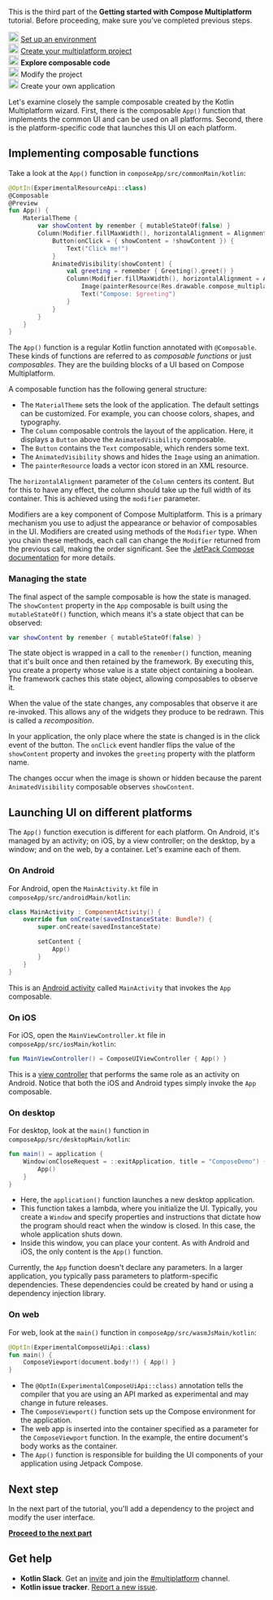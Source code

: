 [//]: # (title: Explore composable code)
<microformat>
   <p>This is the third part of the <strong>Getting started with Compose Multiplatform</strong> tutorial. Before proceeding, make sure you've completed previous steps.</p>
   <p><img src="icon-1-done.svg" width="20" alt="First step"/> <a href="compose-multiplatform-setup.md">Set up an environment</a><br/>
      <img src="icon-2-done.svg" width="20" alt="Second step"/> <a href="compose-multiplatform-create-first-app.md">Create your multiplatform project</a><br/>
      <img src="icon-3.svg" width="20" alt="Third step"/> <strong>Explore composable code</strong><br/>      
      <img src="icon-4-todo.svg" width="20" alt="Fourth step"/> Modify the project<br/>
      <img src="icon-5-todo.svg" width="20" alt="Fifth step"/> Create your own application<br/>
  </p>
</microformat>

Let's examine closely the sample composable created by the Kotlin Multiplatform wizard. First, there is the
composable `App()` function that implements the common UI and can be used on all platforms. Second, there is the
platform-specific code that launches this UI on each platform.

## Implementing composable functions

Take a look at the `App()` function in `composeApp/src/commonMain/kotlin`:

```kotlin
@OptIn(ExperimentalResourceApi::class)
@Composable
@Preview
fun App() {
    MaterialTheme {
        var showContent by remember { mutableStateOf(false) }
        Column(Modifier.fillMaxWidth(), horizontalAlignment = Alignment.CenterHorizontally) {
            Button(onClick = { showContent = !showContent }) {
                Text("Click me!")
            }
            AnimatedVisibility(showContent) {
                val greeting = remember { Greeting().greet() }
                Column(Modifier.fillMaxWidth(), horizontalAlignment = Alignment.CenterHorizontally) {
                    Image(painterResource(Res.drawable.compose_multiplatform), null)
                    Text("Compose: $greeting")
                }
            }
        }
    }
}
```

The `App()` function is a regular Kotlin function annotated with `@Composable`. These kinds of functions are referred to
as _composable
functions_ or just _composables_. They are the building blocks of a UI based on Compose Multiplatform.

A composable function has the following general structure:

* The `MaterialTheme` sets the look of the application. The default settings can be customized. For example, you can
  choose colors, shapes, and typography.
* The `Column` composable controls the layout of the application. Here, it displays a `Button` above
  the `AnimatedVisibility` composable.
* The `Button` contains the `Text` composable, which renders some text.
* The `AnimatedVisibility` shows and hides the `Image` using an animation.
* The `painterResource` loads a vector icon stored in an XML resource.

The `horizontalAlignment` parameter of the `Column` centers its content. But for this to have any effect, the column
should take up the full width of its container. This is achieved using the `modifier` parameter.

Modifiers are a key component of Compose Multiplatform. This is a primary mechanism you use to adjust the appearance or
behavior of composables in the UI. Modifiers are created using methods of the `Modifier` type. When you chain these
methods, each call can change the `Modifier` returned from the previous call, making the order significant.
See the [JetPack Compose documentation](https://developer.android.com/jetpack/compose/modifiers) for more details.

### Managing the state

The final aspect of the sample composable is how the state is managed. The `showContent` property in the `App`
composable is built using the `mutableStateOf()` function, which means it's a state object that can be observed:

```kotlin
var showContent by remember { mutableStateOf(false) }
```

The state object is wrapped in a call to the `remember()` function, meaning that it's built once and then
retained by the framework. By executing this, you create a property whose value is a state object containing a boolean.
The framework caches this state object, allowing composables to observe it.

When the value of the state changes, any composables that observe it are re-invoked. This allows any of the widgets they
produce to be redrawn. This is called a _recomposition_.

In your application, the only place where the state is changed is in the click event of the button. The `onClick` event
handler flips the value of the `showContent` property and invokes the `greeting` property with the platform name.

The changes occur when the image is shown or hidden because the parent `AnimatedVisibility` composable observes `showContent`.

## Launching UI on different platforms

The `App()` function execution is different for each platform. On Android, it's managed by an activity; on iOS, by a view 
controller; on the desktop, by a window; and on the web, by a container. Let's examine each of them.

### On Android

For Android, open the `MainActivity.kt` file in `composeApp/src/androidMain/kotlin`:

```kotlin
class MainActivity : ComponentActivity() {
    override fun onCreate(savedInstanceState: Bundle?) {
        super.onCreate(savedInstanceState)

        setContent {
            App()
        }
    }
}
```

This is an [Android activity](https://developer.android.com/guide/components/activities/intro-activities)
called `MainActivity` that invokes the `App` composable.

### On iOS

For iOS, open the `MainViewController.kt` file in `composeApp/src/iosMain/kotlin`:

```kotlin
fun MainViewController() = ComposeUIViewController { App() }
```

This is a [view controller](https://developer.apple.com/documentation/uikit/view_controllers) that performs the same
role as an activity on Android. Notice that both the iOS and Android types simply invoke the `App` composable.

### On desktop

For desktop, look at the `main()` function in `composeApp/src/desktopMain/kotlin`:

```kotlin
fun main() = application {
    Window(onCloseRequest = ::exitApplication, title = "ComposeDemo") {
        App()
    }
}
```

* Here, the `application()` function launches a new desktop application.
* This function takes a lambda, where you initialize the UI. Typically, you create a `Window` and specify properties and
  instructions that dictate how the program should react when the window is closed. In this case, the whole application shuts down.
* Inside this window, you can place your content. As with Android and iOS, the only content is the `App()` function.

Currently, the `App` function doesn't declare any parameters. In a larger application, you typically pass parameters to
platform-specific dependencies. These dependencies could be created by hand or using a dependency injection library.

### On web

For web, look at the `main()` function in `composeApp/src/wasmJsMain/kotlin`:

```kotlin
@OptIn(ExperimentalComposeUiApi::class)
fun main() {
    ComposeViewport(document.body!!) { App() }
}
```

* The `@OptIn(ExperimentalComposeUiApi::class)` annotation tells the compiler that you are using an API marked as
  experimental and may change in future releases.
* The `ComposeViewport()` function sets up the Compose environment for the application.
* The web app is inserted into the container specified as a parameter for the `ComposeViewport` function.
  In the example, the entire document's body works as the container.
* The `App()` function is responsible for building the UI components of your application using Jetpack Compose.

## Next step

In the next part of the tutorial, you'll add a dependency to the project and modify the user interface.

**[Proceed to the next part](compose-multiplatform-modify-project.md)**

## Get help

* **Kotlin Slack**. Get an [invite](https://surveys.jetbrains.com/s3/kotlin-slack-sign-up) and join
  the [#multiplatform](https://kotlinlang.slack.com/archives/C3PQML5NU) channel.
* **Kotlin issue tracker**. [Report a new issue](https://youtrack.jetbrains.com/newIssue?project=KT).
